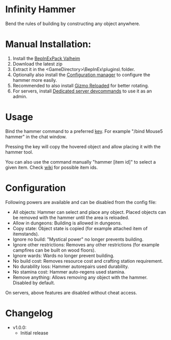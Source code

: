 # Infinity Hammer

Bend the rules of building by constructing any object anywhere.

# Manual Installation:

1. Install the [BepInExPack Valheim](https://valheim.thunderstore.io/package/denikson/BepInExPack_Valheim)
2. Download the latest zip
3. Extract it in the \<GameDirectory\>\BepInEx\plugins\ folder.
4. Optionally also install the [Configuration manager](https://github.com/BepInEx/BepInEx.ConfigurationManager/releases/tag/v16.4) to configure the hammer more easily.
5. Recommended to also install [Gizmo Reloaded](https://www.nexusmods.com/valheim/mods/1293) for better rotating.
6. For servers, install [Dedicated server devcommands](https://valheim.thunderstore.io/package/JereKuusela/Dedicated_server_devcommands/) to use it as an admin.

# Usage

Bind the hammer command to a preferred [key](https://docs.unity3d.com/ScriptReference/KeyCode.html). For example "/bind Mouse5 hammer" in the chat window.

Pressing the key will copy the hovered object and allow placing it with the hammer tool.

You can also use the command manually "hammer [item id]" to select a given item. Check [wiki](https://valheim.fandom.com/wiki/Item_IDs) for possible item ids.

# Configuration

Following powers are available and can be disabled from the config file:

- All objects: Hammer can select and place any object. Placed objects can be removed with the hammer until the area is reloaded.
- Allow in dungeons: Building is allowed in dungeons.
- Copy state: Object state is copied (for example attached item of itemstands).
- Ignore no build: "Mystical power" no longer prevents building.
- Ignore other restrictions: Removes any other restrictions (for example campfires can be built on wood floors).
- Ignore wards: Wards no longer prevent building.
- No build cost: Removes resource cost and crafting station requirement.
- No durability loss: Hammer autorepairs used durability.
- No stamina cost: Hammer auto-regens used stamina.
- Remove anything: Allows removing any object with the hammer. Disabled by default.

On servers, above features are disabled without cheat access.

# Changelog

- v1.0.0: 
	- Initial release